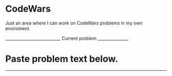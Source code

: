 # CodeWars

Just an area where I can work on CodeWars problems in my own enviroment.

___________________________ Current problem _______________
# Paste problem text below.
___________________________________________________________
